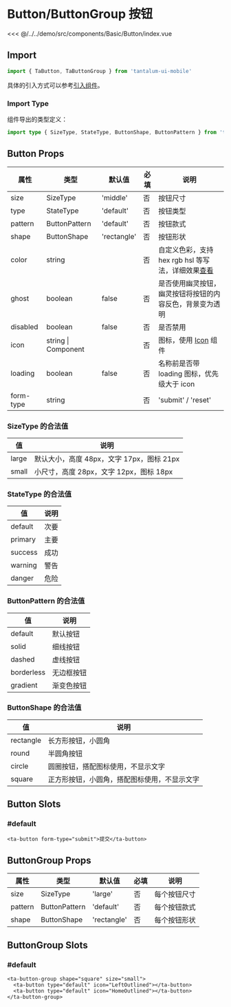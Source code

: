 # Button/ButtonGroup 按钮

<CodeDemo name="Button">

<<< @/../../demo/src/components/Basic/Button/index.vue

</CodeDemo>

## Import

```js
import { TaButton, TaButtonGroup } from 'tantalum-ui-mobile'
```

具体的引入方式可以参考[引入组件](../guide/import.md)。

### Import Type

组件导出的类型定义：

```ts
import type { SizeType, StateType, ButtonShape, ButtonPattern } from 'tantalum-ui-mobile'
```

## Button Props

| 属性      | 类型                | 默认值      | 必填 | 说明                                                                               |
| --------- | ------------------- | ----------- | ---- | ---------------------------------------------------------------------------------- |
| size      | SizeType            | 'middle'    | 否   | 按钮尺寸                                                                           |
| type      | StateType           | 'default'   | 否   | 按钮类型                                                                           |
| pattern   | ButtonPattern       | 'default'   | 否   | 按钮款式                                                                           |
| shape     | ButtonShape         | 'rectangle' | 否   | 按钮形状                                                                           |
| color     | string              |             | 否   | 自定义色彩，支持 hex rgb hsl 等写法，详细效果[查看](../design/color.md#自定义色彩) |
| ghost     | boolean             | false       | 否   | 是否使用幽灵按钮，幽灵按钮将按钮的内容反色，背景变为透明                           |
| disabled  | boolean             | false       | 否   | 是否禁用                                                                           |
| icon      | string \| Component |             | 否   | 图标，使用 [Icon](./Icon.md) 组件                                                  |
| loading   | boolean             | false       | 否   | 名称前是否带 loading 图标，优先级大于 icon                                         |
| form-type | string              |             | 否   | 'submit' / 'reset'                                                                 |

### SizeType 的合法值

| 值    | 说明                                      |
| ----- | ----------------------------------------- |
| large | 默认大小，高度 48px，文字 17px，图标 21px |
| small | 小尺寸，高度 28px，文字 12px，图标 18px   |

### StateType 的合法值

| 值      | 说明 |
| ------- | ---- |
| default | 次要 |
| primary | 主要 |
| success | 成功 |
| warning | 警告 |
| danger  | 危险 |

### ButtonPattern 的合法值

| 值         | 说明       |
| ---------- | ---------- |
| default    | 默认按钮   |
| solid      | 细线按钮   |
| dashed     | 虚线按钮   |
| borderless | 无边框按钮 |
| gradient   | 渐变色按钮 |

### ButtonShape 的合法值

| 值        | 说明                                         |
| --------- | -------------------------------------------- |
| rectangle | 长方形按钮，小圆角                           |
| round     | 半圆角按钮                                   |
| circle    | 圆圈按钮，搭配图标使用，不显示文字           |
| square    | 正方形按钮，小圆角，搭配图标使用，不显示文字 |

## Button Slots

### #default

```vue
<ta-button form-type="submit">提交</ta-button>
```

## ButtonGroup Props

| 属性    | 类型          | 默认值      | 必填 | 说明         |
| ------- | ------------- | ----------- | ---- | ------------ |
| size    | SizeType      | 'large'     | 否   | 每个按钮尺寸 |
| pattern | ButtonPattern | 'default'   | 否   | 每个按钮款式 |
| shape   | ButtonShape   | 'rectangle' | 否   | 每个按钮形状 |

## ButtonGroup Slots

### #default

```vue
<ta-button-group shape="square" size="small">
  <ta-button type="default" icon="LeftOutlined"></ta-button>
  <ta-button type="default" icon="HomeOutlined"></ta-button>
</ta-button-group>
```
